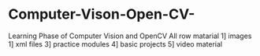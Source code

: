 # Computer-Vison-Open-CV-
Learning Phase of Computer Vision and OpenCV 
All row matarial
1] images
1] xml files
3] practice modules
4] basic projects
5] video material

